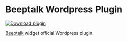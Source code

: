 # Beeptalk Wordpress Plugin

[![Download plugin](https://img.shields.io/badge/download-plugin-blue)](https://github.com/beeptalk/beeptalk-wp-plugin/raw/main/src/beeptalk-widget.zip)

[Beeptalk](https://beeptalk.app) widget official Wordpress plugin